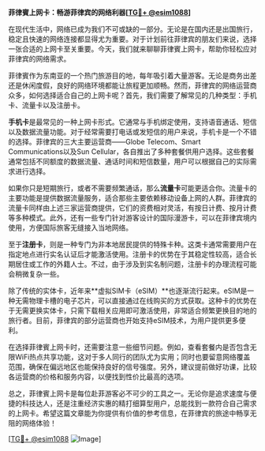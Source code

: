**菲律賓上网卡：畅游菲律宾的网络利器[[TG💪+ @esim1088](https://t.me/s/esim1088)]**

在现代生活中，网络已成为我们不可或缺的一部分。无论是在国内还是出国旅行，稳定且快速的网络连接都显得尤为重要。对于计划前往菲律宾的朋友们来说，选择一张合适的上网卡至关重要。今天，我们就来聊聊菲律賓上网卡，帮助你轻松应对菲律宾的网络需求。

菲律賓作为东南亚的一个热门旅游目的地，每年吸引着大量游客。无论是商务出差还是休闲度假，良好的网络环境都能让旅程更加顺畅。然而，菲律宾的网络运营商众多，如何选择适合自己的上网卡呢？首先，我们需要了解常见的几种类型：手机卡、流量卡以及注册卡。

**手机卡**是最常见的一种上网卡形式。它通常与手机绑定使用，支持语音通话、短信以及数据流量功能。对于经常需要打电话或发短信的用户来说，手机卡是一个不错的选择。菲律宾的三大主要运营商——Globe Telecom、Smart Communications以及Sun Cellular，各自推出了多种套餐供用户选择。这些套餐通常包括不同额度的数据流量、通话时间和短信数量，用户可以根据自己的实际需求进行选择。

如果你只是短期旅行，或者不需要频繁通话，那么**流量卡**可能更适合你。流量卡的主要功能是提供数据流量服务，适合那些主要依赖移动设备上网的人群。菲律宾的流量卡同样由上述三家运营商提供，它们的资费相对灵活，有按日计费、按月计费等多种模式。此外，还有一些专门针对游客设计的国际漫游卡，可以在菲律宾境内使用，方便国际旅客无缝接入当地网络。

至于**注册卡**，则是一种专门为非本地居民提供的特殊卡种。这类卡通常需要用户在指定地点进行实名认证后才能激活使用。注册卡的优势在于其稳定性较高，适合长期居住或工作的外籍人士。不过，由于涉及到实名制问题，注册卡的办理流程可能会稍微复杂一些。

除了传统的实体卡，近年来**虚拟SIM卡（eSIM）**也逐渐流行起来。eSIM是一种无需物理卡槽的电子芯片，可以直接通过在线购买的方式获取。这种卡的优势在于无需更换实体卡，只需下载相关应用即可激活使用，非常适合频繁更换目的地的旅行者。目前，菲律宾的部分运营商也开始支持eSIM技术，为用户提供更多便利。

在选择菲律賓上网卡时，还需要注意一些细节问题。例如，查看套餐内是否包含无限WiFi热点共享功能，这对于多人同行的团队尤为实用；同时也要留意网络覆盖范围，确保在偏远地区也能保持良好的信号强度。另外，建议提前做好功课，比较各运营商的价格和服务内容，以便找到性价比最高的选项。

总之，菲律賓上网卡是每位赴菲游客必不可少的工具之一。无论你是追求速度与便捷的科技达人，还是注重经济实惠的精打细算型用户，总能找到一款符合自己需求的上网卡。希望这篇文章能为你提供有价值的参考信息，在菲律宾的旅途中畅享无阻的网络体验！

[[TG💪+ @esim1088](https://t.me/s/esim1088) ![Image](https://i.postimg.cc/4NQfJmqS/Snipaste-2025-05-13-00-14-12.png)]